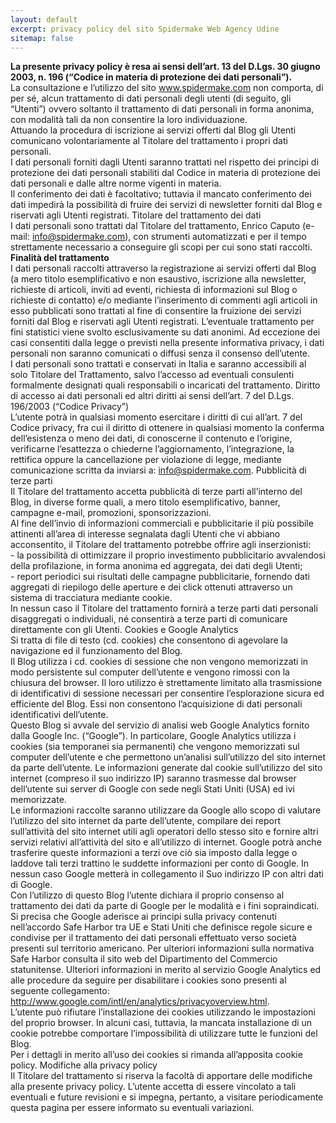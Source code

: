 ```yaml
---
layout: default
excerpt: privacy policy del sito Spidermake Web Agency Udine
sitemap: false
---
```


<b>La presente privacy policy è resa ai sensi dell’art. 13 del D.Lgs. 30 giugno 2003, n. 196 (“Codice in materia di protezione dei dati personali”).</b>
<br/>
La consultazione e l’utilizzo del sito www.spidermake.com non comporta, di per sé, alcun trattamento di dati personali degli utenti (di seguito, gli “Utenti”) ovvero soltanto il trattamento di dati personali in forma anonima, con modalità tali da non consentire la loro individuazione.
<br/>
Attuando la procedura di iscrizione ai servizi offerti dal Blog gli Utenti comunicano volontariamente al Titolare del trattamento i propri dati personali.
<br/>
I dati personali forniti dagli Utenti saranno trattati nel rispetto dei principi di protezione dei dati personali stabiliti dal Codice in materia di protezione dei dati personali e dalle altre norme vigenti in materia.
<br/>
Il conferimento dei dati è facoltativo; tuttavia il mancato conferimento dei dati impedirà la possibilità di fruire dei servizi di newsletter forniti dal Blog e riservati agli Utenti registrati.
Titolare del trattamento dei dati
<br/>
I dati personali sono trattati dal Titolare del trattamento, Enrico Caputo (e-mail: info@spidermake.com), con strumenti automatizzati e per il tempo strettamente necessario a conseguire gli scopi per cui sono stati raccolti.
<br/>
<b>Finalità del trattamento</b>
<br/>
I dati personali raccolti attraverso la registrazione ai servizi offerti dal Blog (a mero titolo esemplificativo e non esaustivo, iscrizione alla newsletter, richieste di articoli, inviti ad eventi, richiesta di informazioni sul Blog o richieste di contatto) e/o mediante l’inserimento di commenti agli articoli in esso pubblicati sono trattati al fine di consentire la fruizione dei servizi forniti dal Blog e riservati agli Utenti registrati. L’eventuale trattamento per fini statistici viene svolto esclusivamente su dati anonimi. Ad eccezione dei casi consentiti dalla legge o previsti nella presente informativa privacy, i dati personali non saranno comunicati o diffusi senza il consenso dell’utente.
<br/>
I dati personali sono trattati e conservati in Italia e saranno accessibili al solo Titolare del Trattamento, salvo l’accesso ad eventuali consulenti formalmente designati quali responsabili o incaricati del trattamento.
Diritto di accesso ai dati personali ed altri diritti ai sensi dell’art. 7 del D.Lgs. 196/2003 (“Codice Privacy”)
<br/>
L’utente potrà in qualsiasi momento esercitare i diritti di cui all’art. 7 del Codice privacy, fra cui il diritto di ottenere in qualsiasi momento la conferma dell’esistenza o meno dei dati, di conoscerne il contenuto e l’origine, verificarne l’esattezza o chiederne l’aggiornamento, l’integrazione, la rettifica oppure la cancellazione per violazione di legge, mediante comunicazione scritta da inviarsi a: info@spidermake.com.
Pubblicità di terze parti
<br/>
Il Titolare del trattamento accetta pubblicità di terze parti all’interno del Blog, in diverse forme quali, a mero titolo esemplificativo, banner, campagne e-mail, promozioni, sponsorizzazioni.
<br/>
Al fine dell’invio di informazioni commerciali e pubblicitarie il più possibile attinenti all’area di interesse segnalata dagli Utenti che vi abbiano acconsentito, il Titolare del trattamento potrebbe offrire agli inserzionisti:
<br/>
    - la possibilità di ottimizzare il proprio investimento pubblicitario avvalendosi della profilazione, in forma anonima ed aggregata, dei dati degli Utenti;<br/>
    - report periodici sui risultati delle campagne pubblicitarie, fornendo dati aggregati di riepilogo delle aperture e dei click ottenuti attraverso un sistema di tracciatura mediante cookie.
<br/>
In nessun caso il Titolare del trattamento fornirà a terze parti dati personali disaggregati o individuali, né consentirà a terze parti di comunicare direttamente con gli Utenti.
Cookies e Google Analytics
<br/>
Si tratta di file di testo (cd. cookies) che consentono di agevolare la navigazione ed il funzionamento del Blog.
<br/>
Il Blog utilizza i cd. cookies di sessione che non vengono memorizzati in modo persistente sul computer dell’utente e vengono rimossi con la chiusura del browser. Il loro utilizzo è strettamente limitato alla trasmissione di identificativi di sessione necessari per consentire l’esplorazione sicura ed efficiente del Blog. Essi non consentono l’acquisizione di dati personali identificativi dell’utente.
<br/>
Questo Blog si avvale del servizio di analisi web Google Analytics fornito dalla Google Inc. (“Google”). In particolare, Google Analytics utilizza i cookies (sia temporanei sia permanenti) che vengono memorizzati sul computer dell’utente e che permettono un’analisi sull’utilizzo del sito internet da parte dell’utente. Le informazioni generate dal cookie sull’utilizzo del sito internet (compreso il suo indirizzo IP) saranno trasmesse dal browser dell’utente sui server di Google con sede negli Stati Uniti (USA) ed ivi memorizzate.
<br/>
Le informazioni raccolte saranno utilizzare da Google allo scopo di valutare l’utilizzo del sito internet da parte dell’utente, compilare dei report sull’attività del sito internet utili agli operatori dello stesso sito e fornire altri servizi relativi all’attività del sito e all’utilizzo di internet. Google potrà anche trasferire queste informazioni a terzi ove ciò sia imposto dalla legge o laddove tali terzi trattino le suddette informazioni per conto di Google. In nessun caso Google metterà in collegamento il Suo indirizzo IP con altri dati di Google.
<br/>
Con l’utilizzo di questo Blog l’utente dichiara il proprio consenso al trattamento dei dati da parte di Google per le modalità e i fini sopraindicati. Si precisa che Google aderisce ai principi sulla privacy contenuti nell’accordo Safe Harbor tra UE e Stati Uniti che definisce regole sicure e condivise per il trattamento dei dati personali effettuato verso società presenti sul territorio americano. Per ulteriori informazioni sulla normativa Safe Harbor consulta il sito web del Dipartimento del Commercio statunitense. Ulteriori informazioni in merito al servizio Google Analytics ed alle procedure da seguire per disabilitare i cookies sono presenti al seguente collegamento: http://www.google.com/intl/en/analytics/privacyoverview.html.
<br/>
L’utente può rifiutare l’installazione dei cookies utilizzando le impostazioni del proprio browser. In alcuni casi, tuttavia, la mancata installazione di un cookie potrebbe comportare l’impossibilità di utilizzare tutte le funzioni del Blog.
<br/>
Per i dettagli in merito all’uso dei cookies si rimanda all’apposita cookie policy.
Modifiche alla privacy policy
<br/>
Il Titolare del trattamento si riserva la facoltà di apportare delle modifiche alla presente privacy policy. L’utente accetta di essere vincolato a tali eventuali e future revisioni e si impegna, pertanto, a visitare periodicamente questa pagina per essere informato su eventuali variazioni.
